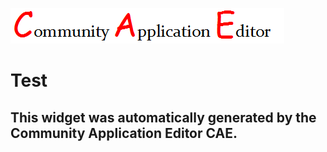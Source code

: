 ![CAE](https://github.com/PhilCAEOrg/frontendComponent-7004/blob/gh-pages/img/logo.png)  

Test
===================


This widget was automatically generated by the Community Application Editor CAE.  
---------------
